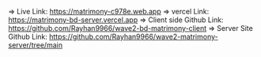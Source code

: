=> Live Link: https://matrimony-c978e.web.app
=> vercel Link: https://matrimony-bd-server.vercel.app
=> Client side Github Link: https://github.com/Rayhan9966/wave2-bd-matrimony-client
=> Server Site Github Link: https://github.com/Rayhan9966/wave2-matrimony-server/tree/main
